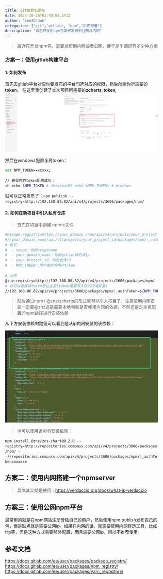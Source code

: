 ```yaml
---
title: git依赖包发布
date: 2024-10-26T02:40:53.341Z
author: "LeeZChuan"
categories: ["git",'gitlab', "npm","内网部署"]
description: "自己开发的npm包如何发布到公网与内网"
---
```




> 最近在开发npm包，需要发布到内网或者公网，便于是乎调研有多少种方案

### 方案一：使用gitlab构建平台

#### 1. 如何发布

首先去gitlab平台对应你要发布的平台勾选对应的权限，然后创建你所需要的**token**，
在这里我创建了本次项目所需要的**zcharts_token**,
![gitlab-token](/assets/images/gitlab-token.png)

然后在windows配置全局token：

```sh
set NPM_TOKEN=xxxxxx;

// 确保你的token配置成功：
sh echo $NPM_TOKEN # Unix/macOS echo %NPM_TOKEN% # Windows
```


就可以正常发布了：`npm publish --registry=http://192.168.86.82/api/v4/projects/3606/packages/npm/`

#### 2. 如何在新项目中引入私有仓库

> 首先在项目中创建.npmrc文件

```sh
#@scope:registry=https://your_domain_name/api/v4/projects/your_project_id/packages/npm/
#//your_domain_name/api/v4/projects/your_project_id/packages/npm/:_authToken="${NPM_TOKEN}"
# 格式:
#  - scope：你的scopename
#  - your_domain_name：你的gitlab域名或ip
#  - your_project_id：你的仓库id
#  - NPM_TOKEN：用户发布的用户token
 
# 示例
@znz:registry=http://192.168.86.82/api/v4/projects/3606/packages/npm/
# 你可以直接将token写在这里(token需要写入你的环境变量)
//192.168.86.82/api/v4/projects/3606/packages/npm/:_authToken=${NPM_TOKEN}
```

> 然后通过npm i @znz/zcharts的形式就可以引入项目了，注意使用内网安装一定要@znz这是需要本地判断是否使用内网的依据，不然还是走本机配置的npm路径进行安装依赖


从下方安装依赖的路径可以看到是从ip内网安装的该依赖：

![npm-register](/assets/images/npm-register.png)


> 也可以使用该命令安装依赖：

`npm install @znz/znz-chart@0.2.0 --registry=http://repositories.compass.com/api/v4/projects/3606/packages/npm/ --//repositories.compass.com/api/v4/projects/3606/packages/npm/:_authToken=xxxxxx`


## 方案二：使用内网搭建一个npmserver

> 具体其实就是使用：https://verdaccio.org/docs/what-is-verdaccio


## 方案三：使用公网npm平台

最常用的就是在npm网站注册登陆自己的用户，然后使用npm publish发布自己的包，但是缺点就是需要公网ip，如果在内网的话，就需要使用内网穿透工具，比如frp等，但是这种方式需要额外配置，而且需要公网ip，所以不推荐使用。


## 参考文档
https://docs.gitlab.com/ee/user/packages/package_registry/
https://docs.gitlab.com/ee/user/packages/npm_registry/
https://docs.gitlab.com/ee/user/packages/yarn_repository/

